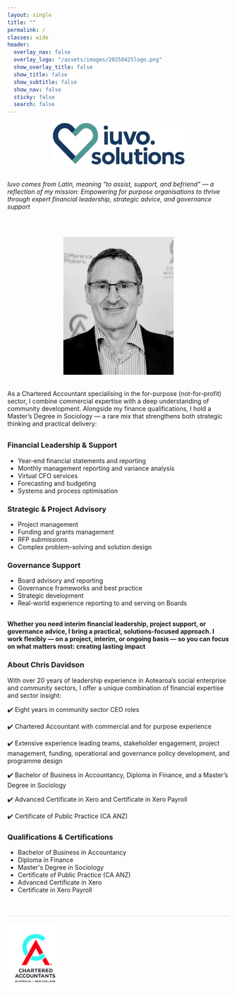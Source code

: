 ```yaml
---
layout: single
title: ""
permalink: /
classes: wide
header:
  overlay_nav: false
  overlay_logo: "/assets/images/20250425logo.png"
  show_overlay_title: false
  show_title: false
  show_subtitle: false
  show_nav: false
  sticky: false
  search: false
---
```


<p align="center">
  <img src="/assets/images/20250425logo.png" alt="Iuvo.Solutions Logo" width="300">
</p>

<div class="mission-photo-container" style="display: flex; flex-wrap: wrap; gap: 40px; align-items: center;">

  <div style="flex: 2; min-width: 300px;">
    <p style="margin-bottom: 20px;">
      <em>Iuvo comes from Latin, meaning "to assist, support, and befriend" — a reflection of my mission: Empowering for purpose organisations to thrive through expert financial leadership, strategic advice, and governance support </em>
    </p>
  </div>

  <div style="flex: 1; min-width: 250px; text-align: center;">
    <img src="/assets/images/chris-profile.jpg" alt="Chris Davidson" width="250">
  </div>

</div>

<br>

<p style="margin-bottom: 30px;">
  As a Chartered Accountant specialising in the for-purpose (not-for-profit) sector, I combine commercial expertise with a deep understanding of community development. Alongside my finance qualifications, I hold a Master’s Degree in Sociology — a rare mix that strengthens both strategic thinking and practical delivery:
</p>

<h3>Financial Leadership & Support</h3>
<ul style="margin-bottom: 20px;">
  <li>Year-end financial statements and reporting</li>
  <li>Monthly management reporting and variance analysis</li>
  <li>Virtual CFO services</li>
  <li>Forecasting and budgeting</li>
  <li>Systems and process optimisation</li>
</ul>

<h3>Strategic & Project Advisory</h3>
<ul style="margin-bottom: 20px;">
  <li>Project management</li>
  <li>Funding and grants management</li>
  <li>RFP submissions</li>
  <li>Complex problem-solving and solution design</li>
</ul>

<h3>Governance Support</h3>
<ul style="margin-bottom: 20px;">
  <li>Board advisory and reporting</li>
  <li>Governance frameworks and best practice</li>
  <li>Strategic development</li>
  <li>Real-world experience reporting to and serving on Boards</li>
</ul>

<p style="margin-top: 30px;"><strong>Whether you need interim financial leadership, project support, or governance advice, I bring a practical, solutions-focused approach. I work flexibly — on a project, interim, or ongoing basis — so you can focus on what matters most: creating lasting impact </strong></p>

<h3>About Chris Davidson</h3>

<p>With over 20 years of leadership experience in Aotearoa’s social enterprise and community sectors, I offer a unique combination of financial expertise and sector insight:</p>

<p>✔️ Eight years in community sector CEO roles</p>
<p>✔️ Chartered Accountant with commercial and for purpose experience</p>
<p>✔️ Extensive experience leading teams, stakeholder engagement, project management, funding, operational and governance policy development, and programme design</p>
<p>✔️ Bachelor of Business in Accountancy, Diploma in Finance, and a Master’s Degree in Sociology</p>
<p>✔️ Advanced Certificate in Xero and Certificate in Xero Payroll</p>
<p>✔️ Certificate of Public Practice (CA ANZ)</p>

<h3>Qualifications & Certifications</h3>
<ul style="margin-bottom: 30px;">
  <li>Bachelor of Business in Accountancy</li>
  <li>Diploma in Finance</li>
  <li>Master's Degree in Sociology</li>
  <li>Certificate of Public Practice (CA ANZ)</li>
  <li>Advanced Certificate in Xero</li>
  <li>Certificate in Xero Payroll</li>
</ul>

<!-- New footer starts here -->
<div style="border-top: 1px solid #ddd; margin-top: 50px; padding-top: 20px; display: flex; justify-content: space-between; align-items: center;">
  <div style="flex: 1;">
    <img src="/assets/images/CAANZ_Logo_Vertical_Full_72dpi_CMYK.jpg" alt="CAANZ Logo" style="height: 150px;">
  </div>
  <div style="flex: 1; text-align: right;">
    <a href="https://www.linkedin.com/in/chris-davidson-aa92a58/" target="_blank" style="margin-right: 20px;">
      <i class="fab fa-linkedin fa-2x"></i>
    </a>
    <a href="mailto:chris.davidson@iuvo.solutions" style="margin-left: 20px;">
      <i class="fas fa-envelope fa-2x"></i>
    </a>
  </div>
</div>
<!-- New footer ends here -->
